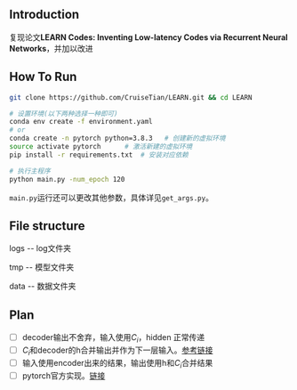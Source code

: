 ## Introduction

复现论文**LEARN Codes: Inventing Low-latency Codes via Recurrent Neural Networks**，并加以改进

## How To Run

```bash
git clone https://github.com/CruiseTian/LEARN.git && cd LEARN

# 设置环境(以下两种选择一种即可)
conda env create -f environment.yaml
# or 
conda create -n pytorch python=3.8.3   # 创建新的虚拟环境
source activate pytorch      # 激活新建的虚拟环境
pip install -r requirements.txt  # 安装对应依赖

# 执行主程序
python main.py -num_epoch 120
```

`main.py`运行还可以更改其他参数，具体详见`get_args.py`。

## File structure

logs -- log文件夹

tmp -- 模型文件夹

data -- 数据文件夹

## Plan
- [ ] decoder输出不舍弃，输入使用$C_i$，hidden 正常传递
- [ ] $C_i$和decoder的h合并输出并作为下一层输入。[参考链接](https://jalammar.github.io/visualizing-neural-machine-translation-mechanics-of-seq2seq-models-with-attention/)
- [ ] 输入使用encoder出来的结果，输出使用h和$C_i$合并结果
- [ ] pytorch官方实现。[链接](https://pytorch.org/tutorials/intermediate/seq2seq_translation_tutorial.html?highlight=attention)